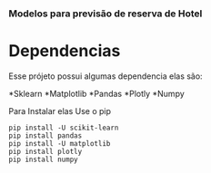 ### Modelos para previsão de reserva de Hotel

# Dependencias

Esse prójeto possui algumas dependencia elas são:

*Sklearn
*Matplotlib
*Pandas
*Plotly
*Numpy


Para Instalar elas Use o pip 

```
pip install -U scikit-learn
pip install pandas
pip install -U matplotlib
pip install plotly
pip install numpy
```